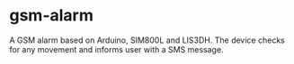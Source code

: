 # gsm-alarm
A GSM alarm based on Arduino, SIM800L and LIS3DH. The device checks for any movement and informs user with a SMS message.
